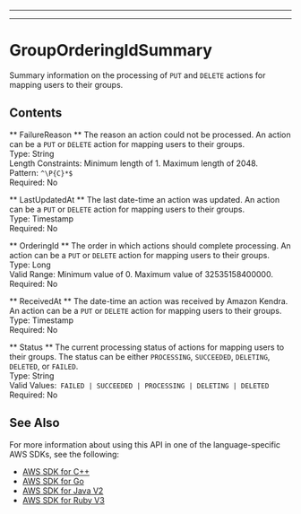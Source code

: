 --------

--------

# GroupOrderingIdSummary<a name="API_GroupOrderingIdSummary"></a>

Summary information on the processing of `PUT` and `DELETE` actions for mapping users to their groups\.

## Contents<a name="API_GroupOrderingIdSummary_Contents"></a>

 ** FailureReason **   <a name="Kendra-Type-GroupOrderingIdSummary-FailureReason"></a>
The reason an action could not be processed\. An action can be a `PUT` or `DELETE` action for mapping users to their groups\.  
Type: String  
Length Constraints: Minimum length of 1\. Maximum length of 2048\.  
Pattern: `^\P{C}*$`   
Required: No

 ** LastUpdatedAt **   <a name="Kendra-Type-GroupOrderingIdSummary-LastUpdatedAt"></a>
The last date\-time an action was updated\. An action can be a `PUT` or `DELETE` action for mapping users to their groups\.  
Type: Timestamp  
Required: No

 ** OrderingId **   <a name="Kendra-Type-GroupOrderingIdSummary-OrderingId"></a>
The order in which actions should complete processing\. An action can be a `PUT` or `DELETE` action for mapping users to their groups\.  
Type: Long  
Valid Range: Minimum value of 0\. Maximum value of 32535158400000\.  
Required: No

 ** ReceivedAt **   <a name="Kendra-Type-GroupOrderingIdSummary-ReceivedAt"></a>
The date\-time an action was received by Amazon Kendra\. An action can be a `PUT` or `DELETE` action for mapping users to their groups\.  
Type: Timestamp  
Required: No

 ** Status **   <a name="Kendra-Type-GroupOrderingIdSummary-Status"></a>
The current processing status of actions for mapping users to their groups\. The status can be either `PROCESSING`, `SUCCEEDED`, `DELETING`, `DELETED`, or `FAILED`\.  
Type: String  
Valid Values:` FAILED | SUCCEEDED | PROCESSING | DELETING | DELETED`   
Required: No

## See Also<a name="API_GroupOrderingIdSummary_SeeAlso"></a>

For more information about using this API in one of the language\-specific AWS SDKs, see the following:
+  [AWS SDK for C\+\+](https://docs.aws.amazon.com/goto/SdkForCpp/kendra-2019-02-03/GroupOrderingIdSummary) 
+  [AWS SDK for Go](https://docs.aws.amazon.com/goto/SdkForGoV1/kendra-2019-02-03/GroupOrderingIdSummary) 
+  [AWS SDK for Java V2](https://docs.aws.amazon.com/goto/SdkForJavaV2/kendra-2019-02-03/GroupOrderingIdSummary) 
+  [AWS SDK for Ruby V3](https://docs.aws.amazon.com/goto/SdkForRubyV3/kendra-2019-02-03/GroupOrderingIdSummary) 